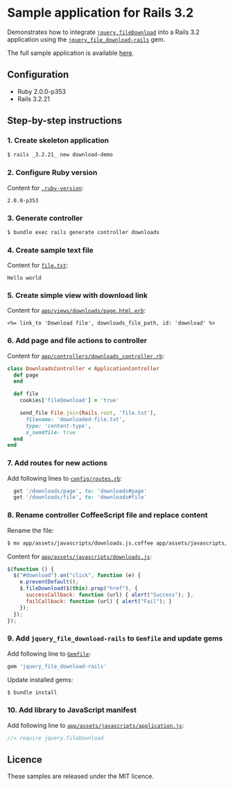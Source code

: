 # Sample application for Rails 3.2

Demonstrates how to integrate [`jquery.fileDownload`](https://github.com/johnculviner/jquery.fileDownload)
into a Rails 3.2 application using the [`jquery_file_download-rails`](https://github.com/rcook/jquery_file_download-rails)
gem.

The full sample application is available [here](https://github.com/rcook/jquery_file_download-rails-samples/tree/master/rails-3.2/download-demo).

## Configuration

* Ruby 2.0.0-p353
* Rails 3.2.21

## Step-by-step instructions

### 1. Create skeleton application

```bash
$ rails _3.2.21_ new download-demo
```

### 2. Configure Ruby version

Content for [`.ruby-version`](https://github.com/rcook/jquery_file_download-rails-samples/blob/master/rails-3.2/download-demo/.ruby-version):

```text
2.0.0-p353
```

### 3. Generate controller

```bash
$ bundle exec rails generate controller downloads
```

### 4. Create sample text file

Content for [`file.txt`](https://github.com/rcook/jquery_file_download-rails-samples/blob/master/rails-3.2/download-demo/file.txt):

```text
Hello world
```

### 5. Create simple view with download link

Content for [`app/views/downloads/page.html.erb`](https://github.com/rcook/jquery_file_download-rails-samples/blob/master/rails-3.2/download-demo/app/views/downloads/page.html.erb):

```erb
<%= link_to 'Download file', downloads_file_path, id: 'download' %>
```

### 6. Add page and file actions to controller

Content for [`app/controllers/downloads_controller.rb`](https://github.com/rcook/jquery_file_download-rails-samples/blob/master/rails-3.2/download-demo/app/controllers/downloads_controller.rb):

```ruby
class DownloadsController < ApplicationController
  def page
  end

  def file
    cookies['fileDownload'] = 'true'

    send_file File.join(Rails.root, 'file.txt'),
      filename: 'downloaded-file.txt',
      type: 'content-type',
      x_sendfile: true
  end
end
```

### 7. Add routes for new actions

Add following lines to [`config/routes.rb`](https://github.com/rcook/jquery_file_download-rails-samples/blob/master/rails-3.2/download-demo/config/routes.rb):

```ruby
  get '/downloads/page', to: 'downloads#page'
  get '/downloads/file', to: 'downloads#file'
```

### 8. Rename controller CoffeeScript file and replace content

Rename the file:

```bash
$ mv app/assets/javascripts/downloads.js.coffee app/assets/javascripts/downloads.js
```

Content for [`app/assets/javascripts/downloads.js`](https://github.com/rcook/jquery_file_download-rails-samples/blob/master/rails-3.2/download-demo/app/assets/javascripts/downloads.js):

```javascript
$(function () {
  $("#download").on("click", function (e) {
    e.preventDefault();
    $.fileDownload($(this).prop("href"), {
      successCallback: function (url) { alert("Success"); },
      failCallback: function (url) { alert("Fail"); }
    });
  });
});
```

### 9. Add `jquery_file_download-rails` to `Gemfile` and update gems

Add following line to [`Gemfile`](https://github.com/rcook/jquery_file_download-rails-samples/blob/master/rails-3.2/download-demo/Gemfile):

```ruby
gem 'jquery_file_download-rails'
```

Update installed gems:

```bash
$ bundle install
```

### 10. Add library to JavaScript manifest

Add following line to [`app/assets/javascripts/application.js`](https://github.com/rcook/jquery_file_download-rails-samples/blob/master/rails-3.2/download-demo/app/assets/javascripts/application.js):

```javascript
//= require jquery.fileDownload
```

## Licence

These samples are released under the MIT licence.

